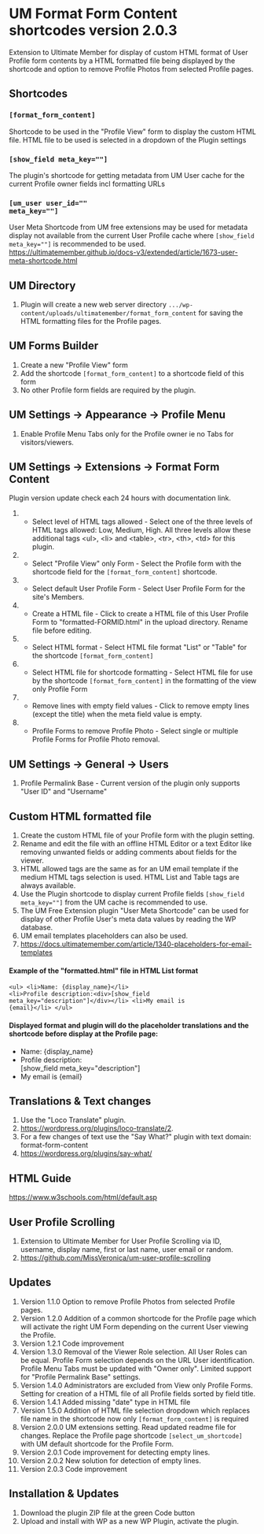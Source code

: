 # UM Format Form Content shortcodes version 2.0.3
Extension to Ultimate Member for display of custom HTML format of User Profile form contents by a HTML formatted file being displayed by the shortcode and option to remove Profile Photos from selected Profile pages.

## Shortcodes
### <code>[format_form_content]</code>
Shortcode to be used in the "Profile View" form to display the custom HTML file. HTML file to be used is selected in a dropdown of the Plugin settings
### <code>[show_field meta_key=""]</code>
The plugin's shortcode for getting metadata from UM User cache for the current Profile owner fields incl formatting URLs
### <code>[um_user user_id="" meta_key=""]</code>
User Meta Shortcode from UM free extensions may be used for metadata display not available from the current User Profile cache where <code>[show_field meta_key=""]</code> is recommended to be used. 
https://ultimatemember.github.io/docs-v3/extended/article/1673-user-meta-shortcode.html

## UM Directory
1. Plugin will create a new web server directory <code>.../wp-content/uploads/ultimatemember/format_form_content</code> for saving the HTML formatting files for the Profile pages.

## UM Forms Builder
1. Create a new "Profile View" form
2. Add the shortcode <code>[format_form_content]</code> to a shortcode field of this form
3. No other Profile form fields are required by the plugin. 

## UM Settings -> Appearance -> Profile Menu
1. Enable Profile Menu Tabs only for the Profile owner ie no Tabs for visitors/viewers.

## UM Settings -> Extensions -> Format Form Content
Plugin version update check each 24 hours with documentation link.
1. * Select level of HTML tags allowed - Select one of the three levels of HTML tags allowed: Low, Medium, High. All three levels allow these additional tags &lt;ul&gt;, &lt;li&gt; and &lt;table&gt;, &lt;tr&gt;, &lt;th&gt;, &lt;td&gt; for this plugin.
2. * Select "Profile View" only Form - Select the Profile form with the shortcode field for the <code>[format_form_content]</code> shortcode.
3. * Select default User Profile Form - Select User Profile Form for the site\'s Members.
4. * Create a HTML file - Click to create a HTML file of this User Profile Form to "formatted-FORMID.html" in the upload directory. Rename file before editing.
5. * Select HTML format - Select HTML file format "List" or "Table" for the shortcode <code>[format_form_content]</code>
6. * Select HTML file for shortcode formatting - Select HTML file for use by the shortcode <code>[format_form_content]</code> in the formatting of the view only Profile Form
7. * Remove lines with empty field values - Click to remove empty lines (except the title) when the meta field value is empty.
8. * Profile Forms to remove Profile Photo - Select single or multiple Profile Forms for Profile Photo removal.

## UM Settings -> General -> Users
1. Profile Permalink Base - Current version of the plugin only supports "User ID" and "Username"

## Custom HTML formatted file
1. Create the custom HTML file of your Profile form with the plugin setting.
2. Rename and edit the file with an offline HTML Editor or a text Editor like removing unwanted fields or adding comments about fields for the viewer.
3. HTML allowed tags are the same as for an UM email template if the medium HTML tags selection is used. HTML List and Table tags are always available.
4. Use the Plugin shortcode to display current Profile fields <code>[show_field meta_key=""]</code> from the UM cache is recommended to use.
5. The UM Free Extension plugin "User Meta Shortcode" can be used for display of other Profile User's meta data values by reading the WP database.
6. UM email templates placeholders can also be used.
7. https://docs.ultimatemember.com/article/1340-placeholders-for-email-templates

#### Example of the "formatted.html" file in HTML List format
 <code>&lt;ul&gt;
    &lt;li&gt;Name: {display_name}&lt;/li&gt;
    &lt;li&gt;Profile description:&lt;div&gt;[show_field meta_key="description"]&lt;/div&gt;&lt;/li&gt;
    &lt;li&gt;My email is {email}&lt;/li&gt;
&lt;/ul&gt;</code>


#### Displayed format and plugin will do the placeholder translations and the shortcode before display at the Profile page:
<ul>
    <li>Name: {display_name}</li>
    <li>Profile description: <div>[show_field meta_key="description"]</div></li>
    <li>My email is {email}</li>
</ul>

## Translations & Text changes
1. Use the "Loco Translate" plugin.
2. https://wordpress.org/plugins/loco-translate/2.
3. For a few changes of text use the "Say What?" plugin with text domain: format-form-content
4. https://wordpress.org/plugins/say-what/

## HTML Guide
https://www.w3schools.com/html/default.asp

## User Profile Scrolling
1. Extension to Ultimate Member for User Profile Scrolling via ID, username, display name, first or last name, user email or random.
2. https://github.com/MissVeronica/um-user-profile-scrolling

## Updates
1. Version 1.1.0 Option to remove Profile Photos from selected Profile pages.
2. Version 1.2.0 Addition of a common shortcode for the Profile page which will activate the right UM Form depending on the current User viewing the Profile.
3. Version 1.2.1 Code improvement
4. Version 1.3.0 Removal of the Viewer Role selection. All User Roles can be equal. Profile Form selection depends on the URL User identification. Profile Menu Tabs must be updated with "Owner only". Limited support for "Profile Permalink Base" settings.
5. Version 1.4.0 Administrators are excluded from View only Profile Forms. Setting for creation of a HTML file of all Profile fields sorted by field title.
6. Version 1.4.1 Added missing "date" type in HTML file
7. Version 1.5.0 Addition of HTML file selection dropdown which replaces file name in the shortcode now only <code>[format_form_content]</code> is required
8. Version 2.0.0 UM extensions setting. Read updated readme file for changes. Replace the Profile page shortcode <code>[select_um_shortcode]</code> with UM default shortcode for the Profile Form.
9. Version 2.0.1 Code improvement for detecting empty lines.
10. Version 2.0.2 New solution for detection of empty lines.
11. Version 2.0.3 Code improvement

## Installation & Updates
1. Download the plugin ZIP file at the green Code button
2. Upload and install with WP as a new WP Plugin, activate the plugin.
